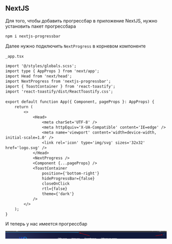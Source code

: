 
## NextJS

Для того, чтобы добавить прогрессбар в приложение NextJS, нужно установить пакет прогрессбара

```bash
npm i nextjs-progressbar
```

Далее нужно подключить `NextProgress` в корневом компоненте

`_app.tsx`
```JSX
import '@/styles/globals.scss';
import type { AppProps } from 'next/app';
import Head from 'next/head';
import NextProgress from 'nextjs-progressbar';
import { ToastContainer } from 'react-toastify';
import 'react-toastify/dist/ReactToastify.css';

export default function App({ Component, pageProps }: AppProps) {
	return (
		<>
			<Head>
				<meta charSet='UTF-8' />
				<meta httpEquiv='X-UA-Compatible' content='IE=edge' />
				<meta name='viewport' content='width=device-width, initial-scale=1.0' />
				<link rel='icon' type='img/svg' sizes='32x32' href='logo.svg' />
			</Head>
			<NextProgress />
			<Component {...pageProps} />
			<ToastContainer
				position={'bottom-right'}
				hideProgressBar={false}
				closeOnClick
				rtl={false}
				theme={'dark'}
			/>
		</>
	);
}
```

И теперь у нас имеется прогрессбар

![](_png/Pasted%20image%2020230701130240.png)
